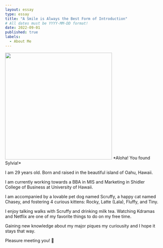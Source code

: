 ```yaml
---
layout: essay
type: essay
title: "A Smile is Always the Best Form of Introduction"
# All dates must be YYYY-MM-DD format!
date: 2022-09-01
published: true
labels:
  - About Me
---
```


<img width="350px" class="rounded float-start pe-4" src="https://img.freepik.com/free-photo/dried-gypsophila-with-window-shadow-beige-wall_53876-147576.jpg?w=996&t=st=1662100112~exp=1662100712~hmac=e32293f973a48b9a234ea796b10630f39081a06d543de8de3a4f43341735e6f3">
*Aloha! You found Sylvia!* 

I am 29 years old. Born and raised in the beautiful island of Oahu, Hawaii. 

I am currently working towards a BBA in MIS and Marketing in Shidler College of Business at University of Hawaii.

I am accompanied by a lovable pet dog named Scruffy, a happy cat named Chasey, and fostering 4 curious kittens: Rocky, Latte (Lala), Fluffy, and Tiny.

I enjoy talking walks with Scruffy and drinking milk tea. Watching Kdramas and Netflix are one of my favorite things to do on my free time. 

Gaining new knowledge about my major piques my curiousity and I hope it stays that way. 

Pleasure meeting you! 🤝
